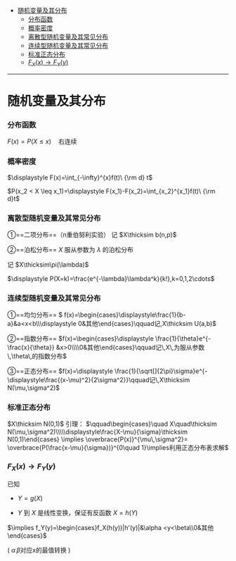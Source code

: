 - [随机变量及其分布](#随机变量及其分布)
    - [分布函数](#分布函数)
    - [概率密度](#概率密度)
    - [离散型随机变量及其常见分布](#离散型随机变量及其常见分布)
    - [连续型随机变量及其常见分布](#连续型随机变量及其常见分布)
    - [标准正态分布](#标准正态分布)
    - [$F_X(x) \to F_Y(y)$](#f_xx-to-f_yy)

---

# 随机变量及其分布
### 分布函数
$F(x)=P(X \leq x)\quad$右连续

### 概率密度
$\displaystyle F(x)=\int_{-\infty}^{x}f(t)\ {\rm d} t$

$P(x_2 < X \leq x_1)=\displaystyle F(x_1)-F(x_2)=\int_{x_2}^{x_1}f(t)\ {\rm d}t$

### 离散型随机变量及其常见分布
①==二项分布==（n重伯努利实验）
记 $X\thicksim b(n,p)$

②==泊松分布==
$X$ 服从参数为 $\lambda$ 的泊松分布

记 $X\thicksim\pi(\lambda)$

$\displaystyle P(X=k)=\frac{e^{-\lambda}\lambda^k}{k!},k=0,1,2\cdots$

### 连续型随机变量及其常见分布
①==均匀分布==
$ f(x)=\begin{cases}\displaystyle\frac{1}{b-a}&a<x<b\\\\\displaystyle 0&其他\end{cases}\qquad记\,X\thicksim U(a,b)$

②==指数分布==
$f(x)=\begin{cases}\displaystyle \frac{1}{\theta}e^{-\frac{x}{\theta}} &x>0\\\\0&其他\end{cases}\qquad记\,X\,为服从参数\,\theta\,的指数分布$

③==正态分布==
$f(x)=\displaystyle \frac{1}{\sqrt[]{2\pi}\sigma}e^{-\displaystyle\frac{(x-\mu)^2}{2\sigma^2}}\qquad记\,X\thicksim N(\mu,\sigma^2)$

### 标准正态分布
$X\thicksim N(0,1)$
引理：
$\qquad\begin{cases}\quad X\quad\thicksim N(\mu,\sigma^2)\\\\\displaystyle\frac{X-\mu}{\sigma}\thicksim N(0,1)\end{cases}
\implies \overbrace{P(x)}^{\mu\,\sigma^2}= \overbrace{P(\frac{x-\mu}{\sigma})}^{0\quad 1}\implies利用正态分布表求解$

### $F_X(x) \to F_Y(y)$
已知 
* $Y=g(X)$

* $Y$ 到 $X$ 是线性变换，保证有反函数 $X=h(Y)$

$\implies f_Y(y)=\begin{cases}f_X(h(y))|h'(y)|&\alpha <y<\beta\\0&其他\end{cases}$

( $\alpha\,\beta$对应x的最值转换 )
